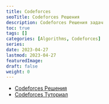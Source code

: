```yaml
---
title: Codeforces
seoTitle: Codeforces Решения
description: Codeforces Решения задач
toc: true
tags: []
categories: [Algorithms, Codeforces]
series:
date: 2023-04-27
lastmod: 2023-04-27
featuredImage:
draft: false
weight: 0
---
```


- [Codeforces Решения](https://romankurnovskii.com/codeforces/)
- [Codeforces Туториал](/en/tracks/algorithms-101/codeforces/)
